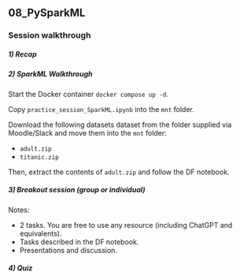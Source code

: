 ## 08_PySparkML

### Session walkthrough

##### 1) Recap

##### 2) SparkML Walkthrough

Start the Docker container `docker compose up -d`.  

Copy `practice_session_SparkML.ipynb` into the `mnt` folder.  

Download the following datasets dataset from the folder supplied via Moodle/Slack and move them into the `mnt` folder:
* `adult.zip`
* `titanic.zip`

Then, extract the contents of `adult.zip` and follow the DF notebook.

##### 3) Breakout session (group or individual)

Notes:
* 2 tasks. You are free to use any resource (including ChatGPT and equivalents).  
* Tasks described in the DF notebook. 
* Presentations and discussion.

##### 4) Quiz